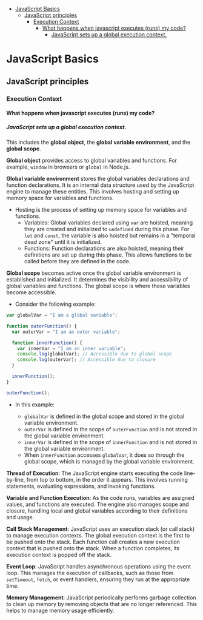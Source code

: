- [JavaScript Basics](#javascript-basics)
  - [JavaScript principles](#javascript-principles)
    - [Execution Context](#execution-context)
      - [What happens when javascript executes (runs) my code?](#what-happens-when-javascript-executes-runs-my-code)
        - [JavaScript sets up a global execution context.](#javascript-sets-up-a-global-execution-context)

# JavaScript Basics

## JavaScript principles

### Execution Context

#### What happens when javascript executes (runs) my code?

##### JavaScript sets up a global execution context.

This includes the **global object**, the **global variable environment**, and the **global scope**.

**Global object** provides access to global variables and functions. For example, `window` in browsers or `global` in Node.js.

**Global variable environment** stores the global variables declarations and function declarations. It is an internal data structure used by the JavaScript engine to manage these entities. This involves hosting and setting up memory space for variables and functions.

- Hosting is the process of setting up memory space for variables and functions.
  - Variables: Global variables declared using `var` are hoisted, meaning they are created and initialized to `undefined` during this phase. For `let` and `const`, the variable is also hoisted but remains in a "temporal dead zone" until it is initialized.
  - Functions: Function declarations are also hoisted, meaning their definitions are set up during this phase. This allows functions to be called before they are defined in the code.

**Global scope** becomes active once the global variable environment is established and initialized. It determines the visibility and accessibility of global variables and functions. The global scope is where these variables become accessible.

- Consider the following example:

```javascript
var globalVar = "I am a global variable";

function outerFunction() {
  var outerVar = "I am an outer variable";

  function innerFunction() {
    var innerVar = "I am an inner variable";
    console.log(globalVar); // Accessible due to global scope
    console.log(outerVar); // Accessible due to closure
  }

  innerFunction();
}

outerFunction();
```

- In this example:

  - `globalVar` is defined in the global scope and stored in the global variable environment.
  - `outerVar` is defined in the scope of `outerFunction` and is not stored in the global variable environment.
  - `innerVar` is defined in the scope of `innerFunction` and is not stored in the global variable environment.
  - When `innerFunction` accesses `globalVar`, it does so through the global scope, which is managed by the global variable environment.

**Thread of Execution**: The JavaScript engine starts executing the code line-by-line, from top to bottom, in the order it appears. This involves running statements, evaluating expressions, and invoking functions.

**Variable and Function Execution**: As the code runs, variables are assigned values, and functions are executed. The engine also manages scope and closure, handling local and global variables according to their definitions and usage.

**Call Stack Management**: JavaScript uses an execution stack (or call stack) to manage execution contexts. The global execution context is the first to be pushed onto the stack. Each function call creates a new execution context that is pushed onto the stack. When a function completes, its execution context is popped off the stack.

**Event Loop**: JavaScript handles asynchronous operations using the event loop. This manages the execution of callbacks, such as those from `setTimeout`, `fetch`, or event handlers, ensuring they run at the appropriate time.

**Memory Management**: JavaScript periodically performs garbage collection to clean up memory by removing objects that are no longer referenced. This helps to manage memory usage efficiently.
